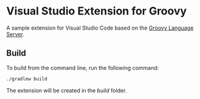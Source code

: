 # Visual Studio Extension for Groovy

A sample extension for Visual Studio Code based on the [Groovy Language Server](https://github.com/prominic/groovy-language-server).

## Build

To build from the command line, run the following command:

```sh
./gradlew build
```

The extension will be created in the _build_ folder.
